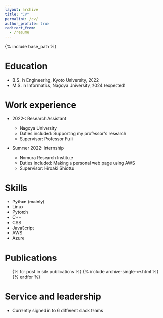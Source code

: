 ```yaml
---
layout: archive
title: "CV"
permalink: /cv/
author_profile: true
redirect_from:
  - /resume
---
```


{% include base_path %}

Education
======
* B.S. in Engineering, Kyoto University, 2022
* M.S. in Informatics, Nagoya University, 2024 (expected)
<!-- * Ph.D in Informatics, Nagoya University, 2018 (expected) -->

Work experience
======
* 2022-: Research Assistant
  * Nagoya University
  * Duties included: Supporting my professor's research
  * Supervisor: Professor Fujii

* Summer 2022: Internship
  * Nomura Research Institute
  * Duties included: Making a personal web page using AWS
  * Supervisor: Hiroaki Shiotsu
  
Skills
======
* Python (mainly)
* Linux
* Pytorch
* C++
* CSS
* JavaScript
* AWS
* Azure

Publications
======
  <ul>{% for post in site.publications %}
    {% include archive-single-cv.html %}
  {% endfor %}</ul>
  
<!-- Talks
======
  <ul>{% for post in site.talks %}
    {% include archive-single-talk-cv.html %}
  {% endfor %}</ul> -->
  
<!-- Teaching
======
  <ul>{% for post in site.teaching %}
    {% include archive-single-cv.html %}
  {% endfor %}</ul> -->
  
Service and leadership
======
* Currently signed in to 6 different slack teams
